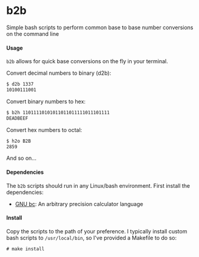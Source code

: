 b2b
===

Simple bash scripts to perform common base to base number conversions on the command line

#### Usage
```b2b``` allows for quick base conversions on the fly in your terminal.

Convert decimal numbers to binary (d2b):
```bash
$ d2b 1337
10100111001
```

Convert binary numbers to hex:
```bash
$ b2h 11011110101011011011111011101111
DEADBEEF
```

Convert hex numbers to octal:
```bash
$ h2o B2B
2859
```

And so on...


#### Dependencies
The ```b2b``` scripts should run in any Linux/bash environment. First install the dependencies:

* [GNU bc](http://www.gnu.org/software/bc/): An arbitrary precision calculator language


#### Install
Copy the scripts to the path of your preference. I typically install custom bash scripts to ```/usr/local/bin```, so I've provided a Makefile to do so:

```
# make install
```
